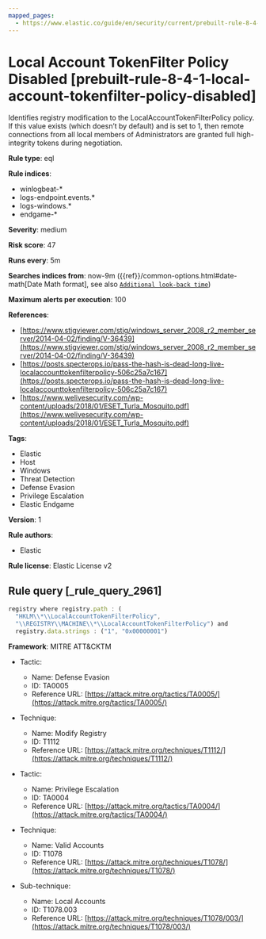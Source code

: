 ```yaml
---
mapped_pages:
  - https://www.elastic.co/guide/en/security/current/prebuilt-rule-8-4-1-local-account-tokenfilter-policy-disabled.html
---
```


# Local Account TokenFilter Policy Disabled [prebuilt-rule-8-4-1-local-account-tokenfilter-policy-disabled]

Identifies registry modification to the LocalAccountTokenFilterPolicy policy. If this value exists (which doesn’t by default) and is set to 1, then remote connections from all local members of Administrators are granted full high-integrity tokens during negotiation.

**Rule type**: eql

**Rule indices**:

* winlogbeat-*
* logs-endpoint.events.*
* logs-windows.*
* endgame-*

**Severity**: medium

**Risk score**: 47

**Runs every**: 5m

**Searches indices from**: now-9m ({{ref}}/common-options.html#date-math[Date Math format], see also [`Additional look-back time`](docs-content://solutions/security/detect-and-alert/create-detection-rule.md#rule-schedule))

**Maximum alerts per execution**: 100

**References**:

* [https://www.stigviewer.com/stig/windows_server_2008_r2_member_server/2014-04-02/finding/V-36439](https://www.stigviewer.com/stig/windows_server_2008_r2_member_server/2014-04-02/finding/V-36439)
* [https://posts.specterops.io/pass-the-hash-is-dead-long-live-localaccounttokenfilterpolicy-506c25a7c167](https://posts.specterops.io/pass-the-hash-is-dead-long-live-localaccounttokenfilterpolicy-506c25a7c167)
* [https://www.welivesecurity.com/wp-content/uploads/2018/01/ESET_Turla_Mosquito.pdf](https://www.welivesecurity.com/wp-content/uploads/2018/01/ESET_Turla_Mosquito.pdf)

**Tags**:

* Elastic
* Host
* Windows
* Threat Detection
* Defense Evasion
* Privilege Escalation
* Elastic Endgame

**Version**: 1

**Rule authors**:

* Elastic

**Rule license**: Elastic License v2

## Rule query [_rule_query_2961]

```js
registry where registry.path : (
  "HKLM\\*\\LocalAccountTokenFilterPolicy",
  "\\REGISTRY\\MACHINE\\*\\LocalAccountTokenFilterPolicy") and
  registry.data.strings : ("1", "0x00000001")
```

**Framework**: MITRE ATT&CKTM

* Tactic:

    * Name: Defense Evasion
    * ID: TA0005
    * Reference URL: [https://attack.mitre.org/tactics/TA0005/](https://attack.mitre.org/tactics/TA0005/)

* Technique:

    * Name: Modify Registry
    * ID: T1112
    * Reference URL: [https://attack.mitre.org/techniques/T1112/](https://attack.mitre.org/techniques/T1112/)

* Tactic:

    * Name: Privilege Escalation
    * ID: TA0004
    * Reference URL: [https://attack.mitre.org/tactics/TA0004/](https://attack.mitre.org/tactics/TA0004/)

* Technique:

    * Name: Valid Accounts
    * ID: T1078
    * Reference URL: [https://attack.mitre.org/techniques/T1078/](https://attack.mitre.org/techniques/T1078/)

* Sub-technique:

    * Name: Local Accounts
    * ID: T1078.003
    * Reference URL: [https://attack.mitre.org/techniques/T1078/003/](https://attack.mitre.org/techniques/T1078/003/)



